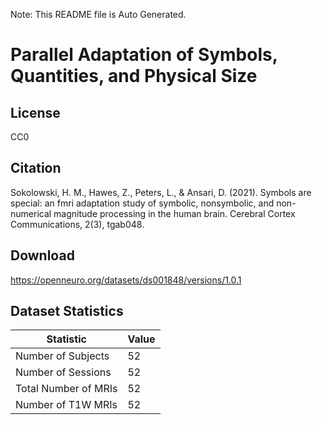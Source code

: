Note: This README file is Auto Generated.

# Parallel Adaptation of Symbols, Quantities, and Physical Size

## License

CC0

## Citation

Sokolowski, H. M., Hawes, Z., Peters, L., & Ansari, D. (2021). Symbols are special: an fmri adaptation study of symbolic, nonsymbolic, and non-numerical magnitude processing in the human brain. Cerebral Cortex Communications, 2(3), tgab048.

## Download

https://openneuro.org/datasets/ds001848/versions/1.0.1

## Dataset Statistics

| Statistic | Value |
| --- | --- |
| Number of Subjects | 52 |
| Number of Sessions | 52 |
| Total Number of MRIs | 52 |
| Number of T1W MRIs | 52 |

